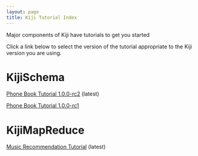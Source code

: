 ```yaml
---
layout: page
title: Kiji Tutorial Index
---
```


Major components of Kiji have tutorials to get you started

Click a link below to select the version of the tutorial appropriate
to the Kiji version you are using.

# KijiSchema
[Phone Book Tutorial 1.0.0-rc2](tutorials/phonebook-tutorial/1.0.0-rc2/phonebook-tutorial) (latest)

[Phone Book Tutorial 1.0.0-rc1](tutorials/phonebook-tutorial/1.0.0-rc1/phonebook-tutorial)
# KijiMapReduce
[Music Recommendation Tutorial](tutorials/music-tutorial) (latest)
